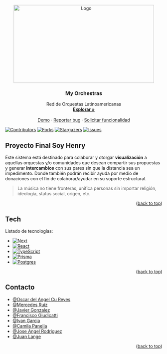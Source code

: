 <!-- PROJECT LOGO -->
<br />
<div align="center">
  <a href="https://github.com/franciscoo11/PF-SoyHenry-MyOrchestra">
    <img src="https://i.ibb.co/3z8fqZm/orquesta.png" alt="Logo" width="450" height="250">
  </a>

  <h3 align="center">My Orchestras</h3>

  <p align="center">
    Red de Orquestas Latinoamericanas
    <br />
    <a href="https://github.com/franciscoo11/PF-SoyHenry-MyOrchestra"><strong>Explorar »</strong></a>
    <br />
    <br />
    <a href="https://github.com/franciscoo11/PF-SoyHenry-MyOrchestra">Demo</a>
    ·
    <a href="https://github.com/franciscoo11/PF-SoyHenry-MyOrchestra/issues">Reportar bug</a>
    ·
    <a href="https://github.com/franciscoo11/PF-SoyHenry-MyOrchestra/issues">Solicitar funcionalidad</a>
  </p>
</div>



<!-- DETAILS PROJECT -->
[![Contributors][contributors-shield]][contributors-url]
[![Forks][forks-shield]][forks-url]
[![Stargazers][stars-shield]][stars-url]
[![Issues][issues-shield]][issues-url]



<!-- ABOUT THE PROJECT -->
## Proyecto Final Soy Henry

Este sistema está destinado para colaborar y otorgar **visualización** a aquellas orquestas y/o comunidades que desean compartir sus propuestas y generar **intercambios** con sus pares sin que la distancia sea un impedimento. 
Donde también podrán recibir ayuda por medio de donaciones con el fin de colaborar/ayudar en su soporte estructural.

> La música no tiene fronteras, unifica personas sin importar religión, ideología, status social, origen, etc.

<p align="right">(<a href="#top">back to top</a>)</p>


## Tech

Listado de tecnologías:

* [![Next][Next.js]][Next-url]
* [![React][React.js]][React-url]
* [![TypeScript][TypeScript.js]][TypeScript-url]
* [![Prisma][Prisma.js]][Prisma-url]
* [![Postgres][Postgres.js]][Postgres-url]
<p align="right">(<a href="#readme-top">back to top</a>)</p>


<!-- CONTACT -->
## Contacto

- [@Oscar del Angel Cu Reyes](https://github.com/oscaracu)
- [@Mercedes Ruiz](https://github.com/MECHIRUIZ)
- [@Javier Gonzalez](https://github.com/hanseyll)
- [@Francisco Giudicatti](https://github.com/franciscoo11)
- [@Ivan Garcia](https://github.com/Dargnel)
- [@Camila Panella](https://github.com/camilapanella)
- [@Jose Angel Rodriguez](https://github.com/jartisick)
- [@Juan Lange](https://github.com/JuanLange)

<p align="right">(<a href="#top">back to top</a>)</p>


<!-- MARKDOWN LINKS & IMAGES -->
<!-- https://www.markdownguide.org/basic-syntax/#reference-style-links -->
[contributors-shield]: https://img.shields.io/github/contributors/franciscoo11/PF-SoyHenry-MyOrchestra.svg?style=for-the-badge
[contributors-url]: https://github.com/franciscoo11/PF-SoyHenry-MyOrchestra/graphs/contributors
[forks-shield]: https://img.shields.io/github/forks/franciscoo11/PF-SoyHenry-MyOrchestra.svg?style=for-the-badge
[forks-url]: https://github.com/franciscoo11/PF-SoyHenry-MyOrchestra/network/members
[stars-shield]: https://img.shields.io/github/stars/franciscoo11/PF-SoyHenry-MyOrchestra.svg?style=for-the-badge
[stars-url]: https://github.com/franciscoo11/PF-SoyHenry-MyOrchestra/stargazers
[issues-shield]: https://img.shields.io/github/issues/franciscoo11/PF-SoyHenry-MyOrchestra.svg?style=for-the-badge
[issues-url]: https://github.com/franciscoo11/PF-SoyHenry-MyOrchestra/issues
[product-screenshot]: images/screenshot.png
[Next.js]: https://img.shields.io/badge/next.js-000000?style=for-the-badge&logo=nextdotjs&logoColor=white
[Next-url]: https://nextjs.org/
[React.js]: https://img.shields.io/badge/React-20232A?style=for-the-badge&logo=react&logoColor=61DAFB
[React-url]: https://reactjs.org/
[TypeScript.js]: https://shields.io/badge/TypeScript-3178C6?logo=TypeScript&logoColor=FFF&style=flat-square
[TypeScript-url]: https://www.typescriptlang.org/
[Prisma.js]: https://img.shields.io/badge/Prisma-3982CE?style=for-the-badge&logo=Prisma&logoColor=white
[Prisma-url]: https://www.prisma.io/
[Postgres.js]: https://img.shields.io/badge/postgres-%23316192.svg?style=for-the-badge&logo=postgresql&logoColor=white
[Postgres-url]: https://www.postgresql.org/
